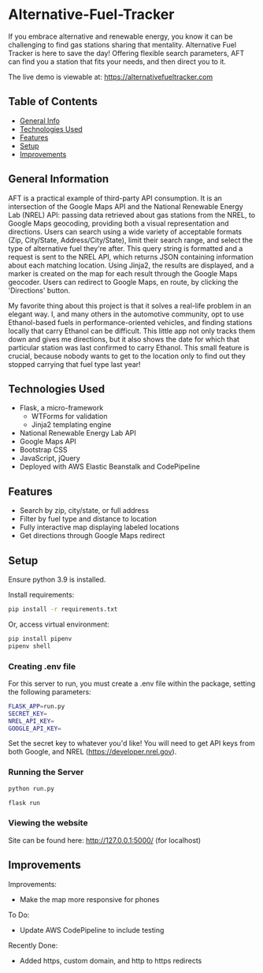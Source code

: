 # Alternative-Fuel-Tracker
If you embrace alternative and renewable energy, you know it can be challenging to find gas stations sharing that mentality. Alternative Fuel Tracker is here to save the day! Offering flexible search parameters, AFT can find you a station that fits your needs, and then direct you to it.

The live demo is viewable at: https://alternativefueltracker.com


## Table of Contents
* [General Info](#general-information)
* [Technologies Used](#technologies-used)
* [Features](#features)
* [Setup](#setup)
* [Improvements](#improvements)


## General Information
AFT is a practical example of third-party API consumption. It is an intersection of the Google Maps API and the National Renewable Energy Lab (NREL) API: passing data retrieved about gas stations from the NREL, to Google Maps geocoding, providing both a visual representation and directions. Users can search using a wide variety of acceptable formats (Zip, City/State, Address/City/State), limit their search range, and select the type of alternative fuel they're after. This query string is formatted and a request is sent to the NREL API, which returns JSON containing information about each matching location. Using Jinja2, the results are displayed, and a marker is created on the map for each result through the Google Maps geocoder. Users can redirect to Google Maps, en route, by clicking the 'Directions' button.

My favorite thing about this project is that it solves a real-life problem in an elegant way. I, and many others in the automotive community, opt to use Ethanol-based fuels in performance-oriented vehicles, and finding stations locally that carry Ethanol can be difficult. This little app not only tracks them down and gives me directions, but it also shows the date for which that particular station was last confirmed to carry Ethanol. This small feature is crucial, because nobody wants to get to the location only to find out they stopped carrying that fuel type last year!


## Technologies Used
- Flask, a micro-framework
    - WTForms for validation
    - Jinja2 templating engine
- National Renewable Energy Lab API
- Google Maps API
- Bootstrap CSS
- JavaScript, jQuery
- Deployed with AWS Elastic Beanstalk and CodePipeline


## Features
- Search by zip, city/state, or full address
- Filter by fuel type and distance to location
- Fully interactive map displaying labeled locations
- Get directions through Google Maps redirect


## Setup
Ensure python 3.9 is installed.

Install requirements:
```bash
pip install -r requirements.txt
```

Or, access virtual environment:
```bash
pip install pipenv
pipenv shell
```

### Creating .env file
For this server to run, you must create a .env file within the package, setting the following parameters:
```bash
FLASK_APP=run.py
SECRET_KEY=
NREL_API_KEY=
GOOGLE_API_KEY=
```
Set the secret key to whatever you'd like! You will need to get API keys from both Google, and NREL (https://developer.nrel.gov).

### Running the Server
```bash
python run.py
```
```bash
flask run
```

### Viewing the website
Site can be found here: http://127.0.0.1:5000/
(for localhost)


## Improvements
Improvements:
- Make the map more responsive for phones

To Do:
- Update AWS CodePipeline to include testing

Recently Done:
- Added https, custom domain, and http to https redirects
